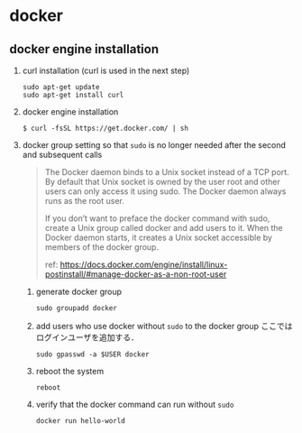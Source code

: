 # docker

## docker engine installation
1. curl installation (curl is used in the next step)
   ```
   sudo apt-get update
   sudo apt-get install curl
   ```
2. docker engine installation
   ```
   $ curl -fsSL https://get.docker.com/ | sh
   ```
3. docker group setting so that `sudo` is no longer needed after the second and subsequent calls
   > The Docker daemon binds to a Unix socket instead of a TCP port. By default that Unix socket is owned by the user root and other users can only access it using sudo. The Docker daemon always runs as the root user.
   > 
   > If you don’t want to preface the docker command with sudo, create a Unix group called docker and add users to it. When the Docker daemon starts, it creates a Unix socket accessible by members of the docker group.
   >
   > ref: https://docs.docker.com/engine/install/linux-postinstall/#manage-docker-as-a-non-root-user
   1. generate docker group
      ```
      sudo groupadd docker
      ```
   2. add users who use docker without `sudo` to the docker group
      ここではログインユーザを追加する．
      ```
      sudo gpasswd -a $USER docker
      ```
   3. reboot the system
      ```
      reboot
      ```
   4. verify that the docker command can run without `sudo`
      ```
      docker run hello-world
      ```

